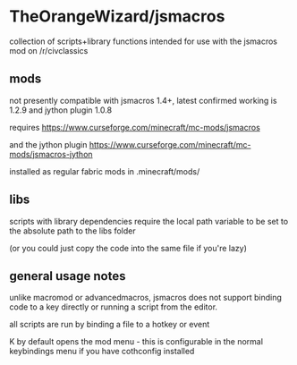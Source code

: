 # TheOrangeWizard/jsmacros

collection of scripts+library functions intended for use with the jsmacros mod on /r/civclassics

## mods

not presently compatible with jsmacros 1.4+, latest confirmed working is 1.2.9 and jython plugin 1.0.8

requires
https://www.curseforge.com/minecraft/mc-mods/jsmacros

and the jython plugin
https://www.curseforge.com/minecraft/mc-mods/jsmacros-jython

installed as regular fabric mods in .minecraft/mods/

## libs

scripts with library dependencies require the local path variable to be set to the absolute path to the libs folder

(or you could just copy the code into the same file if you're lazy)

## general usage notes

unlike macromod or advancedmacros, jsmacros does not support binding code to a key directly or running a script from the editor.

all scripts are run by binding a file to a hotkey or event

K by default opens the mod menu - this is configurable in the normal keybindings menu if you have cothconfig installed
